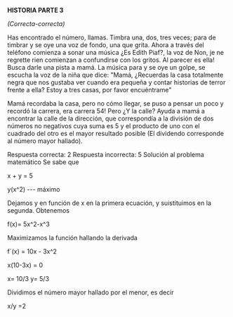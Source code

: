 **HISTORIA
PARTE 3**

_(Correcta-correcta)_

Has encontrado el número, llamas. Timbra una, dos, tres veces; para de timbrar y se oye una voz de fondo, una que grita. Ahora a través del teléfono comienza a sonar una música ¿Es Edith Piaf?, la voz de Non, je ne regrette rien comienzan a confundirse con los gritos. Al parecer es ella! Busca darle una pista a mamá. La música para y se oye un golpe, se escucha la voz de la niña que dice: "Mamá, ¿Recuerdas la casa totalmente negra que nos gustaba ver cuando era pequeña y contar historias de terror frente a ella? Estoy a tres casas, por favor encuéntrame"

Mamá recordaba la casa, pero no cómo llegar, se puso a pensar un poco y recordó la carrera, era carrera 54! Pero ¿Y la calle? Ayuda a mamá a encontrar la calle de la dirección, que correspondía a la división de dos números no negativos cuya suma es 5 y el producto de uno con el cuadrado del otro es el mayor resultado posible (El dividendo corresponde al número mayor hallado).

Respuesta correcta: 2
Respuesta incorrecta: 5
Solución al problema matemático
Se sabe que

x + y = 5

y(x^2) --- máximo

Dejamos y en función de x en la primera ecuación, y suistituimos en la segunda. Obtenemos

f(x)= 5x^2-x^3

Maximizamos la función hallando la derivada

f´(x) = 10x - 3x^2

x(10-3x) = 0

x= 10/3 y= 5/3

Dividimos el número mayor hallado por el menor, es decir

x/y =2
